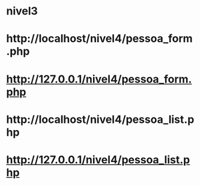 # nivel3
# http://localhost/nivel4/pessoa_form.php
# http://127.0.0.1/nivel4/pessoa_form.php
# http://localhost/nivel4/pessoa_list.php
# http://127.0.0.1/nivel4/pessoa_list.php

